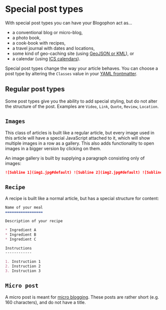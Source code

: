Special post types
==================

With special post types you can have your Blogophon act as…

* a conventional blog or micro-blog,
* a photo book,
* a cook-book with recipes,
* a travel journal with dates and locations,
* some kind of geo-caching site (using [GeoJSON or KML](special-features.md)), or
* a calendar (using [ICS calendars](special-features.md)).

Special post types change the way your article behaves. You can choose a post type by altering the `Classes` value in your [YAML frontmatter](markdown.md).

Regular post types
------------------

Some post types give you the ability to add special styling, but do not alter the structure of the post. Examples are `Video`, `Link`, `Quote`, `Review`, `Location`.

`Images`
--------

This class of articles is built like a regular article, but every image used in this article will have a special JavaScript attached to it, which will show multiple images in a row as a gallery. This also adds functionality to open images in a bigger version by clicking on them.

An image gallery is built by supplying a paragraph consisting only of images:

```markdown
![Subline 1](img1.jpg#default) ![Subline 2](img2.jpg#default) ![Subline 3](img3.jpg#default)

```

`Recipe`
--------

A recipe is built like a normal article, but has a special structure for content:

```markdown
Name of your meal
=================

Description of your recipe

* Ingredient A
* Ingredient B
* Ingredient C

Instructions
------------

1. Instruction 1
2. Instruction 2
3. Instruction 3

```

`Micro post`
--------

A micro post is meant for [micro blogging](https://en.wikipedia.org/wiki/Microblogging). These posts are rather short (e.g. 160 characters), and do not have a title.
